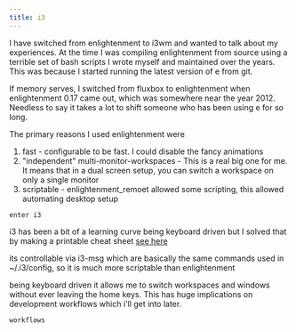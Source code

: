 ```yaml
---
title: i3
---
```



I have switched from enlightenment to i3wm and wanted to talk about my experiences. At the time I was compiling enlightenment from source using a terrible set
of bash scripts I wrote myself and maintained over the years. This was because I started running the latest version of e from git.

If memory serves, I switched from fluxbox to enlightenment when enlightenment 0.17 came out, which was somewhere near the year 2012. Needless to say it
takes a lot to shift someone who has been using e for so long.

The primary reasons I used enlightenment were

1. fast - configurable to be fast. I could disable the fancy animations
2. "independent" multi-monitor-workspaces - This is a real big one for me. It means that in a dual screen setup, you can switch a workspace on only a single monitor
3. scriptable - enlightenment_remoet allowed some scripting, this allowed automating desktop setup

`enter i3`

i3 has been a bit of a learning curve being keyboard driven but I solved that by making a printable cheat sheet [see here](https://docs.google.com/document/d/1Y3aRkCIa60fqLkAZWxMr8cJFo0wimqrmSUnWUmj7Hw4/edit?usp=sharing)

its controllable via i3-msg which are basically the same commands used in ~/.i3/config, so it is much more scriptable than enlightenment

being keyboard driven it allows me to switch workspaces and windows without ever leaving the home keys. This has huge implications on development workflows which
i'll get into later.


`workflows`
